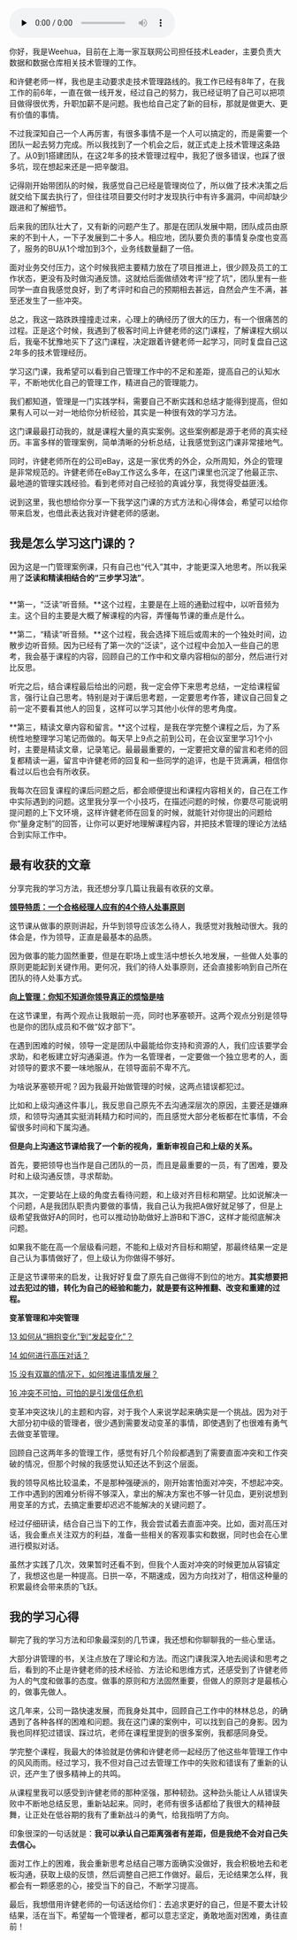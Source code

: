<audio id="audio" title="用户故事 | Weehua：愿每一个管理者都能勇往直前" controls="" preload="none"><source id="mp3" src="https://static001.geekbang.org/resource/audio/df/e1/df6558691e0b41f6660fc05affd1a4e1.mp3"></audio>

你好，我是Weehua，目前在上海一家互联网公司担任技术Leader，主要负责大数据和数据仓库相关技术管理的工作。

和许健老师一样，我也是主动要求走技术管理路线的。我工作已经有8年了，在我工作的前6年，一直在做一线开发，经过自己的努力，我已经证明了自己可以把项目做得很优秀，升职加薪不是问题。我也给自己定了新的目标，那就是做更大、更有价值的事情。

不过我深知自己一个人再厉害，有很多事情不是一个人可以搞定的，而是需要一个团队一起去努力完成。所以我找到了一个机会之后，就正式走上技术管理这条路了。从0到1搭建团队，在这2年多的技术管理过程中，我犯了很多错误，也踩了很多坑，现在想起来还是一把辛酸泪。

记得刚开始带团队的时候，我感觉自己已经是管理岗位了，所以做了技术决策之后就交给下属去执行了，但往往项目要交付时才发现执行中有许多漏洞，中间却缺少跟进和了解细节。

后来我的团队壮大了，又有新的问题产生了。那是在团队发展中期，团队成员由原来的不到十人，一下子发展到二十多人。相应地，团队要负责的事情复杂度也变高了，服务的BU从1个增加到3个，业务线数量翻了一倍。

面对业务交付压力，这个时候我把主要精力放在了项目推进上，很少顾及员工的工作状态，更没有及时做沟通反馈。这就给后面做绩效考评“挖了坑”，团队里有一些同学一直自我感觉良好，到了考评时和自己的预期相去甚远，自然会产生不满，甚至还发生了一些冲突。

总之，我这一路跌跌撞撞走过来，心理上的确经历了很大的压力，有一个很痛苦的过程。正是这个时候，我遇到了极客时间上许健老师的这门课程，了解课程大纲以后，我毫不犹豫地买下了这门课程，决定跟着许健老师一起学习，同时复盘自己这2年多的技术管理经历。

学习这门课，我希望可以看到自己管理工作中的不足和差距，提高自己的认知水平，不断地优化自己的管理工作，精进自己的管理能力。

我们都知道，管理是一门实践学科，需要自己不断实践和总结才能得到提高，但如果有人可以一对一地给你分析经验，其实是一种很有效的学习方法。

这门课最最打动我的，就是课程大量的真实案例。这些案例都是源于老师的真实经历。丰富多样的管理案例，简单清晰的分析总结，让我感觉到这门课非常接地气。

同时，许健老师所在的公司eBay，这是一家优秀的外企，众所周知，外企的管理是非常规范的。许健老师在eBay工作这么多年，在这门课里也沉淀了他最正宗、最地道的管理实践经验。看到老师对自己经验的真诚分享，我觉得受益匪浅。

说到这里，我也想给你分享一下我学这门课的方式方法和心得体会，希望可以给你带来启发，也借此表达我对许健老师的感谢。

## 我是怎么学习这门课的？

因为这是一门管理案例课，只有自己也“代入”其中，才能更深入地思考。所以我采用了**泛读和精读相结合的“三步学习法”**。

<img src="https://static001.geekbang.org/resource/image/74/a2/743ea8105282e613f116a77cd9543ca2.jpeg" alt="">

**第一，“泛读”听音频。**这个过程，主要是在上班的通勤过程中，以听音频为主。这个目的主要是大概了解课程的内容，弄懂每节课的重点是什么。

**第二，“精读”听音频。**这个过程，我会选择下班后或周末的一个独处时间，边散步边听音频。因为已经有了第一次的“泛读”，这个过程中会加入一些自己的思考，我会基于课程的内容，回顾自己的工作中和文章内容相似的部分，然后进行对比反思。

听完之后，结合课程最后给出的问题，我一定会停下来思考总结，一定给课程留言，强行让自己思考。特别是对于课后思考题，一定要思考作答，建议自己回复之前一定不要看其他人的回复，这样可以学习其他小伙伴的思考角度。

**第三，精读文章内容和留言。**这个过程，是我在学完整个课程之后，为了系统性地整理学习笔记而做的。每天早上9点之前到公司，在会议室里学习1个小时，主要是精读文章，记录笔记。最最最重要的，一定要把文章的留言和老师的回复都精读一遍，留言中许健老师的回复和一些同学的追评，也是干货满满，相信你看过以后也会有所收获。

我每次在回复课程的课后问题之后，都会顺便提出和课程内容相关的，自己在工作中实际遇到的问题。这里我分享一个小技巧，在描述问题的时候，你要尽可能说明提问题的上下文环境，这样许健老师在回复的时候，就能针对你提出的问题给你“量身定制”的回答，让你可以更好地理解课程内容，并把技术管理的理论方法结合到实际工作中。

## 最有收获的文章

分享完我的学习方法，我还想分享几篇让我最有收获的文章。

[**领导特质：一个合格经理人应有的4个待人处事原则**](https://time.geekbang.org/column/article/277494)

这节课从做事的原则讲起，升华到领导应该怎么待人，我感觉对我触动很大。我的体会是，作为领导，正直是最基本的品质。

因为做事的能力固然重要，但是在职场上或生活中想长久地发展，一些做人处事的原则更能起到关键作用。更何况，我们的待人处事原则，还会直接影响到自己所在团队的待人处事方式。

[**向上管理：你知不知道你领导真正的烦恼是啥**](https://time.geekbang.org/column/article/280295)

在这节课里，有两个观点让我眼前一亮，同时也茅塞顿开。这两个观点分别是领导也是你的团队成员和不做“奴才部下”。

在遇到困难的时候，领导一定是团队中最能给你支持和资源的人，我们应该要学会求助，和老板建立好沟通渠道。作为一名管理者，一定要做一个独立思考的人，面对领导的要求不要一味地服从，在领导面前不卑不亢。

为啥说茅塞顿开呢？因为我最开始做管理的时候，这两点错误都犯过。

比如和上级沟通这件事儿，我反思自己原先不去沟通深层次的原因，主要还是嫌麻烦，和领导沟通其实挺消耗精力和时间的，而且感觉大部分老板都在忙事情，不会留很多时间和下属沟通。

**但是向上沟通这节课给我了一个新的视角，重新审视自己和上级的关系。**

首先，要把领导也当作是自己团队的一员，而且是最重要的一员，有了困难，要及时和上级沟通反馈，寻求帮助。

其次，一定要站在上级的角度去看待问题，和上级对齐目标和期望。比如说解决一个问题，A是我团队职责内要做的事情，我自己认为我把A做好就足够了，但是上级希望我做好A的同时，也可以推动协助做好上游B和下游C，这样才能彻底解决问题。

如果我不能在高一个层级看问题，不能和上级对齐目标和期望，那最终结果一定是自己认为事情做好了，但上级认为你做得不够好。

正是这节课带来的启发，让我好好复盘了原先自己做得不到位的地方。**其实想要把过去犯过的错，转化为自己的经验和能力，就是要有这种推翻、改变和重建的过程。**

**变革管理和冲突管理**

> 
[13 如何从“拥抱变化”到“发起变化”？](https://time.geekbang.org/column/article/286834)


> 
[14 如何进行高压对话？](https://time.geekbang.org/column/article/287841)


> 
[15 没有双赢的情况下，如何推进事情发展？](https://time.geekbang.org/column/article/289308)


> 
[16 冲突不可怕，可怕的是引发信任危机](https://time.geekbang.org/column/article/290075)


变革冲突这块儿的主题和内容，对于我个人来说学起来确实是一个挑战。因为对于大部分初中级的管理者，很少遇到需要发动变革的事情，即使遇到了也很难有勇气去做变革管理。

回顾自己这两年多的管理工作，感觉有好几个阶段都遇到了需要直面冲突和工作突破的情况，但那个时候的我感觉认知还达不到这个层面。

我的领导风格比较温柔，不是那种强硬派的，刚开始害怕面对冲突，不想起冲突。工作中遇到的困难分析得不够深入，拿出的解决方案也不够一针见血，更别说想到用变革的方式，去搞定重要却迟迟不能解决的关键问题了。

经过仔细研读，结合自己当下的工作，我会尝试着去直面冲突。比如，面对高压对话，我会重点关注双方的利益，准备一些相关的客观事实和数据，同时也会在心里进行模拟对话。

虽然才实践了几次，效果暂时还看不到，但我个人面对冲突的时候更加从容镇定了，我想这也是一种提高。日拱一卒，不期速成，因为方向找对了，相信这种量的积累最终会带来质的飞跃。

## 我的学习心得

聊完了我的学习方法和印象最深刻的几节课，我还想和你聊聊我的一些心里话。

大部分讲管理的书，关注点放在了理论和方法。而这门课我深入地去阅读和思考之后，看到的不止是许健老师的技术经验、方法论和思维方式，还感受到了许健老师为人的气度和做事的态度。做事的原则和方法固然重要，但做人的原则才是最核心的，做事先做人。

这几年来，公司一路快速发展，而我身处其中，回顾自己工作中的林林总总，的确遇到了各种各样的困难和问题。我在这门课的案例中，可以找到自己的身影。因为我也同样犯过错误、踩过坑，老师在课程里提到的很多案例，我都感同身受。

学完整个课程，我最大的体验就是仿佛和许健老师一起经历了他这些年管理工作中的风风雨雨。经过学习，我不但对自己过去管理工作中的失败和错误有了重新的认识，还产生了很多精神上的共鸣。

从课程里我可以感受到许健老师的那种坚强，那种韧劲。这种劲头能让人从错误失败中不断地总结反思，重新站起来。同时，老师有很多话都给了我很大的精神鼓舞，让正处在低谷期的我有了重新战斗的勇气，给我指明了方向。

印象很深的一句话就是：**我可以承认自己距离强者有差距，但是我绝不会对自己失去信心。**

面对工作上的困难，我会重新思考总结自己哪方面确实没做好，我会积极地去和老板沟通，获取上级的反馈，然后调整自己把工作做好。最后，无论结果怎么样，我都会有一颗感恩的心，接受当下的自己，不断学习提高。

最后，我想借用许健老师的一句话送给你们：去追求更好的自己，但是不要太计较结果，活在当下。希望每一个管理者，都可以意志坚定，勇敢地面对困难，勇往直前！
